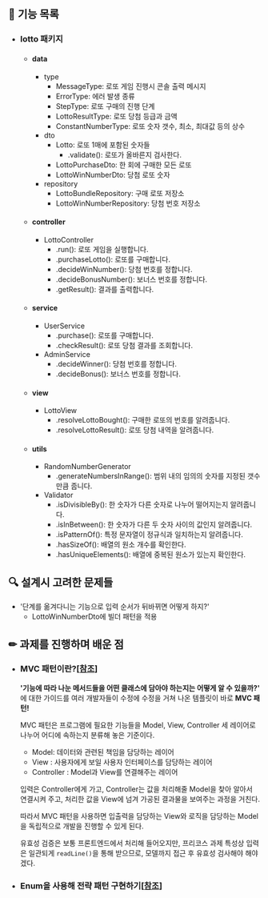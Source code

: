  
## 🚀 기능 목록

- ### lotto 패키지
  - #### data
    - type
      - MessageType: 로또 게임 진행시 콘솔 출력 메시지
      - ErrorType: 에러 발생 종류
      - StepType: 로또 구매의 진행 단계
      - LottoResultType: 로또 당첨 등급과 금액
      - ConstantNumberType: 로또 숫자 갯수, 최소, 최대값 등의 상수
    - dto
      - Lotto: 로또 1매에 포함된 숫자들
        - .validate(): 로또가 올바른지 검사한다.
      - LottoPurchaseDto: 한 회에 구매한 모든 로또 
      - LottoWinNumberDto: 당첨 로또 숫자
    - repository
      - LottoBundleRepository: 구매 로또 저장소
      - LottoWinNumberRepository: 당첨 번호 저장소
  - #### controller
    - LottoController
      - .run(): 로또 게임을 실행합니다.
      - .purchaseLotto(): 로또를 구매합니다.
      - .decideWinNumber(): 당첨 번호를 정합니다.
      - .decideBonusNumber(): 보너스 번호를 정합니다.
      - .getResult(): 결과를 출력합니다.
  - #### service
    - UserService
      - .purchase(): 로또를 구매합니다.
      - .checkResult(): 로또 당첨 결과를 조회합니다.
    - AdminService
      - .decideWinner(): 당첨 번호를 정합니다.
      - .decideBonus(): 보너스 번호를 정합니다.
  - #### view
    - LottoView
      - .resolveLottoBought(): 구매한 로또의 번호를 알려줍니다.
      - .resolveLottoResult(): 로또 당첨 내역을 알려줍니다.
  - #### utils
    - RandomNumberGenerator
      - .generateNumbersInRange(): 범위 내의 임의의 숫자를 지정된 갯수만큼 줍니다.
    - Validator
      - .isDivisibleBy(): 한 숫자가 다른 숫자로 나누어 떨어지는지 알려줍니다.
      - .isInBetween(): 한 숫자가 다른 두 숫자 사이의 값인지 알려줍니다.
      - .isPatternOf(): 특정 문자열이 정규식과 일치하는지 알려줍니다.
      - .hasSizeOf(): 배열의 원소 개수를 확인한다.
      - .hasUniqueElements(): 배열에 중복된 원소가 있는지 확인한다.

## 🔍 설계시 고려한 문제들
* '단계를 옮겨다니는 기능으로 입력 순서가 뒤바뀌면 어떻게 하지?'
  * LottoWinNumberDto에 빌더 패턴을 적용

## ✏ 과제를 진행하며 배운 점

* ### MVC 패턴이란?[[참조](https://murphymoon.tistory.com/entry/%EC%9A%B0%EC%95%84%ED%95%9C-%ED%85%8C%ED%81%AC-MVC-%EB%A6%AC%EB%B7%B0-%EB%A0%88%EC%9D%B4%EC%96%B4-MVC-%ED%8C%A8%ED%84%B4-5%EB%A0%88%EC%9D%B4%EC%96%B4)]

    **'기능에 따라 나눈 메서드들을 어떤 클래스에 담아야 하는지는 어떻게 알 수 있을까?'** 에 대한 가이드를 여러 개발자들이 수정에 수정을 거쳐 나온 템플릿이 바로 **MVC 패턴!**
    
  MVC 패턴은 프로그램에 필요한 기능들을 Model, View, Controller 세 레이어로 나누어 어디에 속하는지 분류해 놓은 기준이다.
  * Model: 데이터와 관련된 책임을 담당하는 레이어
  * View : 사용자에게 보일 사용자 인터페이스를 담당하는 레이어
  * Controller : Model과 View를 연결해주는 레이어

  입력은 Controller에게 가고, Controller는 값을 처리해줄 Model을 찾아 알아서 연결시켜 주고, 처리한 값을 View에 넘겨 가공된 결과물을 보여주는 과정을 거친다.

  따라서 MVC 패턴을 사용하면 입출력을 담당하는 View와 로직을 담당하는 Model을 독립적으로 개발을 진행할 수 있게 된다. 
  
  유효성 검증은 보통 프론트엔드에서 처리해 들어오지만, 프리코스 과제 특성상 입력은 일관되게 `readLine()`을 통해 받으므로, 모델까지 접근 후 유효성 검사해야 해야겠다.
* ### Enum을 사용해 전략 패턴 구현하기[[참조](https://doohyun.tistory.com/64)]
  